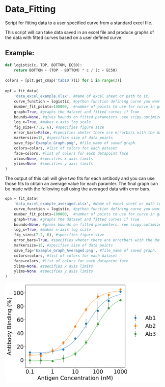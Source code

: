 # Data_Fitting
Script for fitting data to a user specified curve from a standard excel file.


This script will can take data saved in an excel file and produce graphs of the data with fitted curves based on a user defined curve.

## Example:

```python
def logistic(c, TOP, BOTTOM, EC50):
    return BOTTOM + (TOP - BOTTOM) * c / (c + EC50)

colors = [plt.get_cmap('tab10')(i) for i in range(3)]

opf = fit_data(
    'data_excel_example.xlsx', #Name of excel sheet or path to it.
    curve_function = logistic, #python function defining curve you want to fit
    number_fit_points=100000,  #number of points to use for curve in graph, higher means smoother
    graph=True, #graphs the dataset and fitted curves if True
    bounds=None, #gives bounds on fitted parameters. see scipy.optimize.curve_fit
    log_x=True, #makes x-axis log scale
    fig_size=(7.2, 6), #specifies figure size
    error_bars=False, #specifies wheter there are errorbars with the data
    markersize=15, #specifies size of data points
    save_fig='Example_Graph.png', #file_name of saved graph.
    colors=colors, #list of colors for each dataset
    face=colors, #list of colors for each datapoint face
    xlims=None, #specifies x axis limits
    ylims=None  #specifies y axis limits
)
```
The output of this call will give two fits for each antibody and you can use those fits to obtain an average value for each paramter.
The final graph can be made with the following call using the averaged data with error bars.

```python
opa = fit_data(
    'data_excel_example_averaged.xlsx', #Name of excel sheet or path to it.
    curve_function = logistic, #python function defining curve you want to fit
    number_fit_points=100000,  #number of points to use for curve in graph, higher means smoother
    graph=True, #graphs the dataset and fitted curves if True
    bounds=None, #gives bounds on fitted parameters. see scipy.optimize.curve_fit
    log_x=True, #makes x-axis log scale
    fig_size=(7.2, 6), #specifies figure size
    error_bars=True, #specifies wheter there are errorbars with the data
    markersize=15, #specifies size of data points
    save_fig='Example_Graph_Averaged.png', #file_name of saved graph.
    colors=colors, #list of colors for each dataset
    face=colors, #list of colors for each datapoint face
    xlims=None, #specifies x axis limits
    ylims=None  #specifies y axis limits
)
```
![](Example_Graph_Averaged.png)